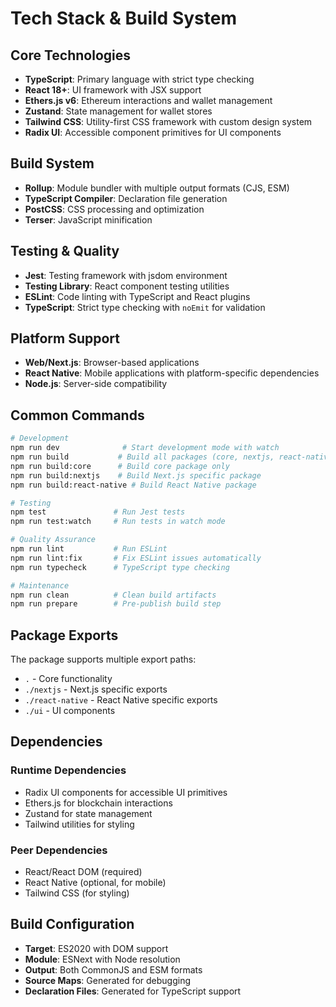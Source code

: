 # Tech Stack & Build System

## Core Technologies

- **TypeScript**: Primary language with strict type checking
- **React 18+**: UI framework with JSX support
- **Ethers.js v6**: Ethereum interactions and wallet management
- **Zustand**: State management for wallet stores
- **Tailwind CSS**: Utility-first CSS framework with custom design system
- **Radix UI**: Accessible component primitives for UI components

## Build System

- **Rollup**: Module bundler with multiple output formats (CJS, ESM)
- **TypeScript Compiler**: Declaration file generation
- **PostCSS**: CSS processing and optimization
- **Terser**: JavaScript minification

## Testing & Quality

- **Jest**: Testing framework with jsdom environment
- **Testing Library**: React component testing utilities
- **ESLint**: Code linting with TypeScript and React plugins
- **TypeScript**: Strict type checking with `noEmit` for validation

## Platform Support

- **Web/Next.js**: Browser-based applications
- **React Native**: Mobile applications with platform-specific dependencies
- **Node.js**: Server-side compatibility

## Common Commands

```bash
# Development
npm run dev              # Start development mode with watch
npm run build           # Build all packages (core, nextjs, react-native)
npm run build:core      # Build core package only
npm run build:nextjs    # Build Next.js specific package
npm run build:react-native # Build React Native package

# Testing
npm test               # Run Jest tests
npm run test:watch     # Run tests in watch mode

# Quality Assurance
npm run lint           # Run ESLint
npm run lint:fix       # Fix ESLint issues automatically
npm run typecheck      # TypeScript type checking

# Maintenance
npm run clean          # Clean build artifacts
npm run prepare        # Pre-publish build step
```

## Package Exports

The package supports multiple export paths:
- `.` - Core functionality
- `./nextjs` - Next.js specific exports
- `./react-native` - React Native specific exports
- `./ui` - UI components

## Dependencies

### Runtime Dependencies
- Radix UI components for accessible UI primitives
- Ethers.js for blockchain interactions
- Zustand for state management
- Tailwind utilities for styling

### Peer Dependencies
- React/React DOM (required)
- React Native (optional, for mobile)
- Tailwind CSS (for styling)

## Build Configuration

- **Target**: ES2020 with DOM support
- **Module**: ESNext with Node resolution
- **Output**: Both CommonJS and ESM formats
- **Source Maps**: Generated for debugging
- **Declaration Files**: Generated for TypeScript support
